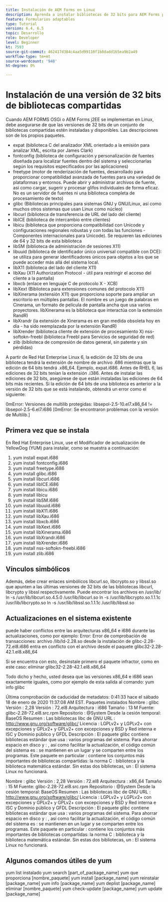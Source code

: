 ```yaml
---
title: Instalación de AEM Forms en Linux
description: Aprenda a instalar bibliotecas de 32 bits para AEM Forms para que funcionen en la instalación de Linux.
feature: Formularios adaptables
type: Tutorial
version: 6.4, 6.5
topic: Desarrollo
role: Developer
level: Beginner
kt: 7593
source-git-commit: 462417d384c4aa5d99110f1b8dadd165ea9b2a49
workflow-type: tm+mt
source-wordcount: '948'
ht-degree: 0%

---
```



# Instalación de una versión de 32 bits de bibliotecas compartidas

Cuando AEM FORMS OSGi o AEM Forms j2EE se implementan en Linux, debe asegurarse de que las versiones de 32 bits de un conjunto de bibliotecas compartidas estén instaladas y disponibles.  Las descripciones son de los propios paquetes.

* expat (biblioteca C del analizador XML orientado a la emisión para analizar XML, escrita por James Clark)
* fontconfig (biblioteca de configuración y personalización de fuentes diseñada para localizar fuentes dentro del sistema y seleccionarlas según los requisitos especificados por las aplicaciones)
* freetype (motor de renderización de fuentes, desarrollado para proporcionar compatibilidad avanzada de fuentes para una variedad de plataformas y entornos. Puede abrir y administrar archivos de fuente, así como cargar, sugerir y procesar glifos individuales de forma eficaz. No es un servidor de fuentes ni una biblioteca completa de procesamiento de texto)
* glibc (Bibliotecas principales para sistemas GNU y GNU/Linux, así como muchos otros sistemas que usan Linux como núcleo)
* libcurl (biblioteca de transferencia de URL del lado del cliente)
* libICE (biblioteca de intercambio entre clientes)
* libicu (biblioteca que proporciona compatibilidad con Unicode y configuraciones regionales robustas y con todas las funciones - Componentes internacionales para Unicode). Se requieren las ediciones de 64 y 32 bits de esta biblioteca
* libSM (biblioteca de administración de sesiones X11)
* libuuid (biblioteca de identificador único universal compatible con DCE): se utiliza para generar identificadores únicos para objetos a los que se puede acceder más allá del sistema local.
* libX11 (biblioteca del lado del cliente X11)
* libXau (X11 Authorization Protocol - útil para restringir el acceso del cliente a la pantalla)
* libxcb (enlace en lenguaje C de protocolo X - XCB)
* libXext (Biblioteca para extensiones comunes del protocolo X11)
* libXinerama (extensión X11) que proporciona soporte para ampliar un escritorio en múltiples pantallas. El nombre es un juego de palabras en Cinerama, un formato de película de pantalla ancha que usa varios proyectores. libXinerama es la biblioteca que interactúa con la extensión RandR)
* libXrandr (la extensión de Xinerama es en gran medida obsoleta hoy en día - ha sido reemplazada por la extensión RandR)
* libXrender (biblioteca cliente de extensión de procesamiento X)
nss-softokn-freebl (biblioteca Freebl para Servicios de seguridad de red)
* zlib (biblioteca de compresión de datos general, sin patente y sin pérdidas)

A partir de Red Hat Enterprise Linux 6, la edición de 32 bits de una biblioteca tendrá la extensión de nombre de archivo .686 mientras que la edición de 64 bits tendrá .x86_64. Ejemplo, expat.i686. Antes de RHEL 6, las ediciones de 32 bits tenían la extensión .i386. Antes de instalar las ediciones de 32 bits, asegúrese de que están instaladas las ediciones de 64 bits más recientes. Si la edición de 64 bits de una biblioteca es anterior a la versión de 32 bits que se está instalando, obtendrá un error como el siguiente:

0mError: Versiones de multilib protegidas: libsepol-2.5-10.el7.x86_64 != libsepol-2.5-6.el7.i686 [0mError: Se encontraron problemas con la versión de Multilib.]

## Primera vez que se instala

En Red Hat Enterprise Linux, use el Modificador de actualización de YellowDog (YUM) para instalar, como se muestra a continuación:

1. yum install expat.i686
2. yum install fontconfig.i686
3. yum install freetype.i686
4. yum install glibc.i686
5. yum install libcurl.i686
6. yum install libICE.i686
7. yum install libicu.i686
8. yum install libicu
9. yum install libSM.i686
10. yum install libuuid.i686
11. yum install libX11.i686
12. yum install libXau.i686
13. yum install libxcb.i686
14. yum install libXext.i686
15. yum install libXinerama.i686
16. yum install libXrandr.i686
17. yum install libXrender.i686
18. yum install nss-softokn-freebl.i686
19. yum install zlib.i686

## Vínculos simbólicos

Además, debe crear enlaces simbólicos libcurl.so, libcrypto.so y libssl.so que apunten a las últimas versiones de 32 bits de las bibliotecas libcurl, libcrypto y libssl respectivamente. Puede encontrar los archivos en /usr/lib/
ln -s /usr/lib/libcurl.so.4.5.0 /usr/lib/libcurl.so
ln -s /usr/lib/libcrypto.so.1.1.1c /usr/lib/libcrypto.so
ln -s /usr/lib/libssl.so.1.1.1c /usr/lib/libssl.so

## Actualizaciones en el sistema existente

puede haber conflictos entre las arquitecturas x86_64 e i686 durante las actualizaciones, como por ejemplo:
Error: Error de comprobación de transacciones:
archivo /lib/ld-2.28.so desde la instalación de glibc-2.28-72.el8.i686 entra en conflicto con el archivo desde el paquete glibc32-2.28-42.1.el8.x86_64

Si se encuentra con esto, desinstale primero el paquete infractor, como en este caso:
eliminar glibc32-2.28-42.1.el8.x86_64

Todo dicho y hecho, usted desea que las versiones x86_64 e i686 sean exactamente iguales, como por ejemplo de esta salida al comando:
yum info glibc

Última comprobación de caducidad de metadatos: 0:41:33 hace el sábado 18 de enero de 2020 11:37:08 AM EST.
Paquetes instalados
Nombre : glibc
Versión : 2,28
Versión : 72.el8
Arquitectura : i686
Tamaño : 13 M
Fuente: glibc-2.28-72.el8.src.rpm
Repositorio : @System
Desde la cesión temporal: BaseOS
Resumen : Las bibliotecas libc de GNU
URL : http://www.gnu.org/software/glibc/
Licencia : LGPLv2+ y LGPLv2+ con excepciones y GPLv2+ y GPLv2+ con excepciones y BSD y Red interna e ISC y Dominio público y GFDL
Descripción : El paquete glibc contiene bibliotecas estándar que usa : varios programas del sistema. Para ahorrar espacio en disco y : , así como facilitar la actualización, el código común del sistema es : se mantienen en un lugar y se comparten entre los programas. Este paquete en particular : contiene los conjuntos más importantes de bibliotecas compartidas: la norma C : biblioteca y la biblioteca matemática estándar. Sin estas dos bibliotecas, un : El sistema Linux no funcionará.

Nombre : glibc
Versión : 2,28
Versión : 72.el8
Arquitectura : x86_64
Tamaño : 15 M
Fuente: glibc-2.28-72.el8.src.rpm
Repositorio : @System
Desde la cesión temporal: BaseOS
Resumen : Las bibliotecas libc de GNU
URL : http://www.gnu.org/software/glibc/
Licencia : LGPLv2+ y LGPLv2+ con excepciones y GPLv2+ y GPLv2+ con excepciones y BSD y Red interna e ISC y Dominio público y GFDL
Descripción : El paquete glibc contiene bibliotecas estándar que usa : varios programas del sistema. Para ahorrar espacio en disco y : , así como facilitar la actualización, el código común del sistema es : se mantienen en un lugar y se comparten entre los programas. Este paquete en particular : contiene los conjuntos más importantes de bibliotecas compartidas: la norma C : biblioteca y la biblioteca matemática estándar. Sin estas dos bibliotecas, un : El sistema Linux no funcionará.

## Algunos comandos útiles de yum

yum list instalado
yum search [part_of_package_name]
yum que proporciona [nombre_paquete]
yum install [package_name]
yum reinstalar [package_name]
yum info [package_name]
yum deplist [package_name]
eliminar [nombre_paquete]
yum check-update [package_name]
yum update [package_name]
